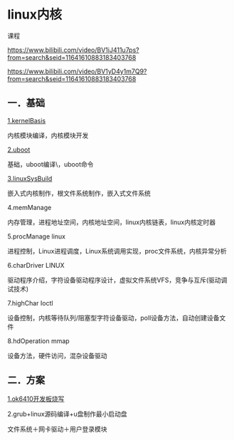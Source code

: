 # linux内核

课程

https://www.bilibili.com/video/BV1iJ411u7ps?from=search&seid=11641610883183403768

https://www.bilibili.com/video/BV1yD4y1m7Q9?from=search&seid=11641610883183403768

## 一．基础

[1.kernelBasis](1-kernelBasis.md)

 内核模块编译，内核模块开发 	

[2.uboot](2-uboot.md)

基础，uboot编译\，uboot命令 	

[3.linuxSysBuild](3-linuxSysBuild.md)

嵌入式内核制作，根文件系统制作，嵌入式文件系统 

4.memManage

 内存管理，进程地址空间，内核地址空间，linux内核链表，linux内核定时器 	

5.procManage linux

进程控制，Linux进程调度，Linux系统调用实现，proc文件系统，内核异常分析 	

6.charDriver LINUX

驱动程序介绍，字符设备驱动程序设计，虚拟文件系统VFS，竞争与互斥(驱动调试技术) 	

7.highChar Ioctl

设备控制，内核等待队列/阻塞型字符设备驱动，poll设备方法，自动创建设备文件 	

8.hdOperation mmap

设备方法，硬件访问，混杂设备驱动

## 二．方案

[1.ok6410开发板烧写](ok6410-arm.md)

2.grub+linux源码编译+u盘制作最小启动盘

文件系统＋网卡驱动＋用户登录模块

